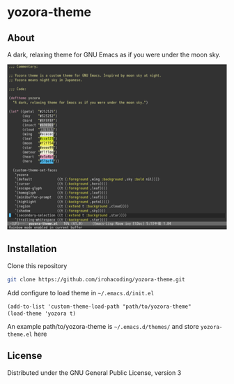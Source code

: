 # yozora-theme

## About

A dark, relaxing theme for GNU Emacs as if you were under the moon sky.

![Screenshot](screenshot.png)

## Installation

Clone this repository

```bash
git clone https://github.com/irohacoding/yozora-theme.git
```

Add configure to load theme in `~/.emacs.d/init.el`

```elisp
(add-to-list 'custom-theme-load-path "path/to/yozora-theme"
(load-theme 'yozora t)
```
    
An example path/to/yozora-theme is `~/.emacs.d/themes/` and store `yozora-theme.el` here

## License

Distributed under the GNU General Public License, version 3
